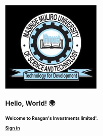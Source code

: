 <!DOCTYPE html>

<html>

<head>
  <title>My First Webpage</title> 
  </style>
  <section class="gallery">
    <img src="images.jpg" alt="gallery">
</head>
<body>
  <h1>Hello, World! 🌍</h1>
  <p><strong>Welcome to Reagan's Investments limited'.</p>
  <a href="https://">Sign in</a> 
</body>
</html>
